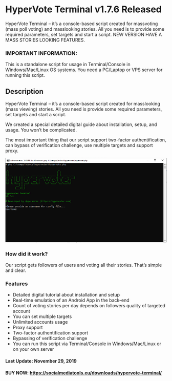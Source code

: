 # HyperVote Terminal v1.7.6 Released
HyperVote Terminal – it’s a console-based script created for massvoting (mass poll voting) and masslooking stories.
All you need is to provide some required parameters, set targets and start a script. 
NEW VERSION HAVE A MASS STORIES LOOKING FEATURES.

### IMPORTANT INFORMATION:
This is a standalone script for usage in Terminal/Console in Windows/Mac/Linux OS systems. You need a PC/Laptop or VPS server for running this script.

## Description
HyperVote Terminal – it’s a console-based script created for masslooking (mass viewing) stories. All you need is provide some required parameters, set targets and start a script.

We created a special detailed digital guide about installation, setup, and usage. You won’t be complicated.

The most important thing that our script support two-factor authentification, can bypass of verification challenge, use multiple targets and support proxy.

![](https://raw.githubusercontent.com/socialmediatools/HyperVote-Terminal/master/hypervote_image.png)

### How did it work?
Our script gets followers of users and voting all their stories. That’s simple and clear.

### Features
- Detailed digital tutorial about installation and setup
- Real-time emulation of an Android App in the back-end
- Count of voting stories per day depends on followers quality of targeted account
- You can set multiple targets
- Unlimited accounts usage
- Proxy support
- Two-factor authentification support
- Bypassing of verification challenge
- You can run this script via Terminal/Console in Windows/Mac/Linux or on your own server

#### Last Update: November 29, 2019
#### BUY NOW: https://socialmediatools.eu/downloads/hypervote-terminal/

